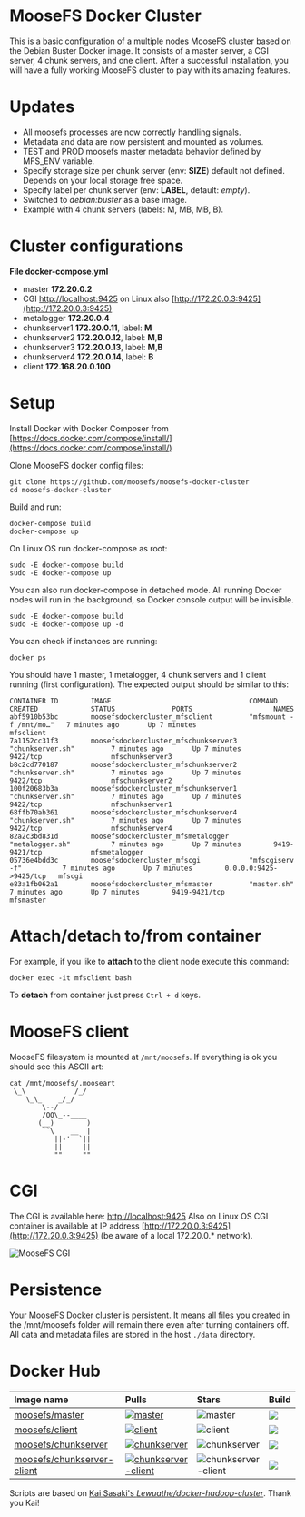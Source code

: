 # MooseFS Docker Cluster

This is a basic configuration of a multiple nodes MooseFS cluster based on the Debian Buster Docker image. It consists of a master server, a CGI server, 4 chunk servers, and one client. After a successful installation, you will have a fully working MooseFS cluster to play with its amazing features.

# Updates

- All moosefs processes are now correctly handling signals.
- Metadata and data are now persistent and mounted as volumes.
- TEST and PROD moosefs master metadata behavior defined by MFS_ENV variable.
- Specify storage size per chunk server (env: **SIZE**) default not defined. Depends on your local storage free space.
- Specify label per chunk server (env: **LABEL**, default: *empty*).
- Switched to *debian:buster* as a base image.
- Example with 4 chunk servers (labels: M, MB, MB, B).

# Cluster configurations

**File docker-compose.yml**

- master **172.20.0.2**
- CGI [http://localhost:9425](http://localhost:9425) on Linux also [http://172.20.0.3:9425](http://172.20.0.3:9425)
- metalogger **172.20.0.4**
- chunkserver1 **172.20.0.11**, label: **M**
- chunkserver2 **172.20.0.12**, label: **M**,**B**
- chunkserver3 **172.20.0.13**, label: **M**,**B**
- chunkserver4 **172.20.0.14**, label: **B**
- client **172.168.20.0.100**

# Setup

Install Docker with Docker Composer from [https://docs.docker.com/compose/install/](https://docs.docker.com/compose/install/)

Clone MooseFS docker config files:

```
git clone https://github.com/moosefs/moosefs-docker-cluster
cd moosefs-docker-cluster
```

Build and run:
```
docker-compose build
docker-compose up
```

On Linux OS run docker-compose as root:
```
sudo -E docker-compose build
sudo -E docker-compose up
```

You can also run docker-compose in detached mode. All running Docker nodes will run in the background, so Docker console output will be invisible.
```
sudo -E docker-compose build
sudo -E docker-compose up -d
```

You can check if instances are running:
```
docker ps
```

You should have 1 master, 1 metalogger, 4 chunk servers and 1 client running (first configuration). The expected output should be similar to this:

```
CONTAINER ID        IMAGE                                  COMMAND                  CREATED             STATUS              PORTS                    NAMES
abf5910b53bc        moosefsdockercluster_mfsclient         "mfsmount -f /mnt/mo…"   7 minutes ago       Up 7 minutes                                 mfsclient
7a1152cc31f3        moosefsdockercluster_mfschunkserver3   "chunkserver.sh"         7 minutes ago       Up 7 minutes        9422/tcp                 mfschunkserver3
b8c2cd770187        moosefsdockercluster_mfschunkserver2   "chunkserver.sh"         7 minutes ago       Up 7 minutes        9422/tcp                 mfschunkserver2
100f20683b3a        moosefsdockercluster_mfschunkserver1   "chunkserver.sh"         7 minutes ago       Up 7 minutes        9422/tcp                 mfschunkserver1
68ffb70ab361        moosefsdockercluster_mfschunkserver4   "chunkserver.sh"         7 minutes ago       Up 7 minutes        9422/tcp                 mfschunkserver4
82a2c3bd831d        moosefsdockercluster_mfsmetalogger     "metalogger.sh"          7 minutes ago       Up 7 minutes        9419-9421/tcp            mfsmetalogger
05736e4bdd3c        moosefsdockercluster_mfscgi            "mfscgiserv -f"          7 minutes ago       Up 7 minutes        0.0.0.0:9425->9425/tcp   mfscgi
e83a1fb062a1        moosefsdockercluster_mfsmaster         "master.sh"              7 minutes ago       Up 7 minutes        9419-9421/tcp            mfsmaster
```

# Attach/detach to/from container

For example, if you like to **attach** to the client node execute this command:

```
docker exec -it mfsclient bash
```

To **detach** from container just press `Ctrl + d` keys.

# MooseFS client

MooseFS filesystem is mounted at `/mnt/moosefs`. If everything is ok you should see this ASCII art:
```
cat /mnt/moosefs/.mooseart
 \_\            /_/
    \_\_    _/_/
        \--/
        /OO\_--____
       (__)        )
        ``\    __  |
           ||-'  `||
           ||     ||
           ""     ""
```

# CGI

The CGI is available here: [http://localhost:9425](http://localhost:9425)
Also on Linux OS CGI container is available at IP address [http://172.20.0.3:9425](http://172.20.0.3:9425) (be aware of a local 172.20.0.* network).

![MooseFS CGI](https://github.com/moosefs/moosefs-docker-cluster/raw/master/images/cgi.png)

# Persistence

Your MooseFS Docker cluster is persistent. It means all files you created in the /mnt/moosefs folder will remain there even after turning containers off.
All data and metadata files are stored in the host `./data` directory.
# Docker Hub

| Image name | Pulls | Stars | Build |
|:-----|:-----|:-----|:-----|
| [moosefs/master](https://hub.docker.com/r/moosefs/master/) | [![master](https://img.shields.io/docker/pulls/moosefs/master.svg)](https://hub.docker.com/r/moosefs/master/) | ![master](https://img.shields.io/docker/stars/moosefs/master.svg) | ![](https://img.shields.io/docker/build/moosefs/master.svg) |
| [moosefs/client](https://hub.docker.com/r/moosefs/client/) | [![client](https://img.shields.io/docker/pulls/moosefs/client.svg)](https://hub.docker.com/r/moosefs/client/) | ![client](https://img.shields.io/docker/stars/moosefs/client.svg) | ![](https://img.shields.io/docker/build/moosefs/client.svg) |
| [moosefs/chunkserver](https://hub.docker.com/r/moosefs/chunkserver/)  | [![chunkserver](https://img.shields.io/docker/pulls/moosefs/chunkserver.svg)](https://hub.docker.com/r/moosefs/chunkserver/)    | ![chunkserver](https://img.shields.io/docker/stars/moosefs/chunkserver.svg)  | ![](https://img.shields.io/docker/build/moosefs/chunkserver.svg) |
| [moosefs/chunkserver-client](https://hub.docker.com/r/moosefs/chunkserver-client/)  | [![chunkserver-client](https://img.shields.io/docker/pulls/moosefs/chunkserver-client.svg)](https://hub.docker.com/r/moosefs/chunkserver-client/)    | ![chunkserver-client](https://img.shields.io/docker/stars/moosefs/chunkserver-client.svg)  | ![](https://img.shields.io/docker/build/moosefs/chunkserver-client.svg) |

Scripts are based on [Kai Sasaki's *Lewuathe/docker-hadoop-cluster*](https://github.com/Lewuathe/docker-hadoop-cluster). Thank you Kai!
